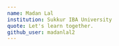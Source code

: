 ```yaml
---
name: Madan Lal
institution: Sukkur IBA University
quote: Let's learn together.
github_user: madanlal2
---
```

